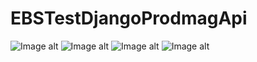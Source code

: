 # EBSTestDjangoProdmagApi

![Image alt](https://prntscr.com/zutyrf)
![Image alt](https://prntscr.com/zuu0on)
![Image alt](https://prntscr.com/zuu2os)
![Image alt](https://prntscr.com/zuu4p9)

